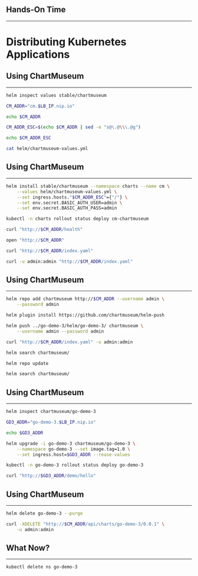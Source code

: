 ## Hands-On Time

---

# Distributing Kubernetes Applications


## Using ChartMuseum

---

```bash
helm inspect values stable/chartmuseum

CM_ADDR="cm.$LB_IP.nip.io"

echo $CM_ADDR

CM_ADDR_ESC=$(echo $CM_ADDR | sed -e "s@\.@\\\.@g")

echo $CM_ADDR_ESC

cat helm/chartmuseum-values.yml
```


## Using ChartMuseum

---

```bash
helm install stable/chartmuseum --namespace charts --name cm \
    --values helm/chartmuseum-values.yml \
    --set ingress.hosts."$CM_ADDR_ESC"={"/"} \
    --set env.secret.BASIC_AUTH_USER=admin \
    --set env.secret.BASIC_AUTH_PASS=admin

kubectl -n charts rollout status deploy cm-chartmuseum

curl "http://$CM_ADDR/health"

open "http://$CM_ADDR"

curl "http://$CM_ADDR/index.yaml"

curl -u admin:admin "http://$CM_ADDR/index.yaml"
```


## Using ChartMuseum

---

```bash
helm repo add chartmuseum http://$CM_ADDR --username admin \
    --password admin

helm plugin install https://github.com/chartmuseum/helm-push

helm push ../go-demo-3/helm/go-demo-3/ chartmuseum \
    --username admin --password admin

curl "http://$CM_ADDR/index.yaml" -u admin:admin

helm search chartmuseum/

helm repo update

helm search chartmuseum/
```


## Using ChartMuseum

---

```bash
helm inspect chartmuseum/go-demo-3

GD3_ADDR="go-demo-3.$LB_IP.nip.io"

echo $GD3_ADDR

helm upgrade -i go-demo-3 chartmuseum/go-demo-3 \
    --namespace go-demo-3 --set image.tag=1.0 \
    --set ingress.host=$GD3_ADDR --reuse-values

kubectl -n go-demo-3 rollout status deploy go-demo-3

curl "http://$GD3_ADDR/demo/hello"
```


## Using ChartMuseum

---

```bash
helm delete go-demo-3 --purge

curl -XDELETE "http://$CM_ADDR/api/charts/go-demo-3/0.0.1" \
    -u admin:admin
```


## What Now?

---

```bash
kubectl delete ns go-demo-3
```

